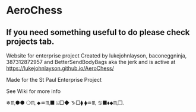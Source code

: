 # AeroChess
## If you need something useful to do please check projects tab.
Website for enterprise project
Created by lukejohnlayson, baconeggninja, 387312872957
 and BetterSendBodyBags aka the jerk and is active at https://lukejohnlayson.github.io/AeroChess/

Made for the St Paul Enterprise Project  

See Wiki for more info


❄︎♏︎●︎●︎ ❍︎♏︎ ⬥︎♒︎♏︎■︎ ⍓︎□︎◆︎ ♑︎□︎⧫︎ ⧫︎♒︎♏︎ ♋︎■︎⬧︎⬥︎♏︎❒︎.
                                                                   

